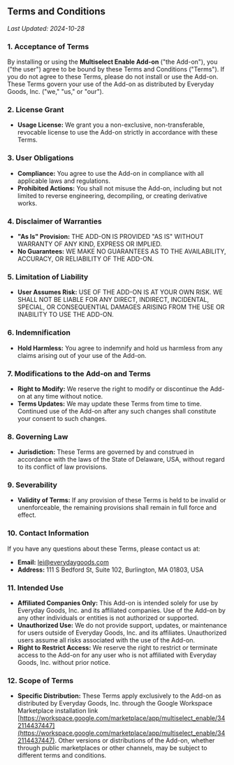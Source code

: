 ## **Terms and Conditions**

_Last Updated: 2024-10-28_

### **1. Acceptance of Terms**

By installing or using the **Multiselect Enable Add-on** ("the Add-on"), you ("the user") agree to be bound by these Terms and Conditions ("Terms"). If you do not agree to these Terms, please do not install or use the Add-on. These Terms govern your use of the Add-on as distributed by Everyday Goods, Inc. ("we," "us," or "our").

### **2. License Grant**

- **Usage License:** We grant you a non-exclusive, non-transferable, revocable license to use the Add-on strictly in accordance with these Terms.

### **3. User Obligations**

- **Compliance:** You agree to use the Add-on in compliance with all applicable laws and regulations.
- **Prohibited Actions:** You shall not misuse the Add-on, including but not limited to reverse engineering, decompiling, or creating derivative works.

### **4. Disclaimer of Warranties**

- **"As Is" Provision:** THE ADD-ON IS PROVIDED "AS IS" WITHOUT WARRANTY OF ANY KIND, EXPRESS OR IMPLIED.
- **No Guarantees:** WE MAKE NO GUARANTEES AS TO THE AVAILABILITY, ACCURACY, OR RELIABILITY OF THE ADD-ON.

### **5. Limitation of Liability**

- **User Assumes Risk:** USE OF THE ADD-ON IS AT YOUR OWN RISK. WE SHALL NOT BE LIABLE FOR ANY DIRECT, INDIRECT, INCIDENTAL, SPECIAL, OR CONSEQUENTIAL DAMAGES ARISING FROM THE USE OR INABILITY TO USE THE ADD-ON.

### **6. Indemnification**

- **Hold Harmless:** You agree to indemnify and hold us harmless from any claims arising out of your use of the Add-on.

### **7. Modifications to the Add-on and Terms**

- **Right to Modify:** We reserve the right to modify or discontinue the Add-on at any time without notice.
- **Terms Updates:** We may update these Terms from time to time. Continued use of the Add-on after any such changes shall constitute your consent to such changes.

### **8. Governing Law**

- **Jurisdiction:** These Terms are governed by and construed in accordance with the laws of the State of Delaware, USA, without regard to its conflict of law provisions.

### **9. Severability**

- **Validity of Terms:** If any provision of these Terms is held to be invalid or unenforceable, the remaining provisions shall remain in full force and effect.

### **10. Contact Information**

If you have any questions about these Terms, please contact us at:

- **Email:** lei@everydaygoods.com
- **Address:** 111 S Bedford St, Suite 102, Burlington, MA 01803, USA

### **11. Intended Use**

- **Affiliated Companies Only:** This Add-on is intended solely for use by Everyday Goods, Inc. and its affiliated companies. Use of the Add-on by any other individuals or entities is not authorized or supported.
- **Unauthorized Use:** We do not provide support, updates, or maintenance for users outside of Everyday Goods, Inc. and its affiliates. Unauthorized users assume all risks associated with the use of the Add-on.
- **Right to Restrict Access:** We reserve the right to restrict or terminate access to the Add-on for any user who is not affiliated with Everyday Goods, Inc. without prior notice.

### **12. Scope of Terms**

- **Specific Distribution:** These Terms apply exclusively to the Add-on as distributed by Everyday Goods, Inc. through the Google Workspace Marketplace installation link [https://workspace.google.com/marketplace/app/multiselect_enable/342114437447](https://workspace.google.com/marketplace/app/multiselect_enable/342114437447). Other versions or distributions of the Add-on, whether through public marketplaces or other channels, may be subject to different terms and conditions.
